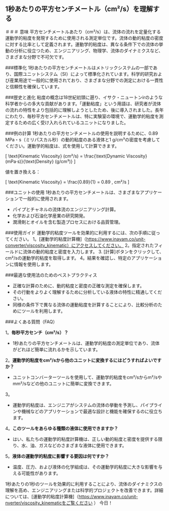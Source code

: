 ## 1秒あたりの平方センチメートル（cm²/s）を理解する

＃＃＃ 意味
平方センチメートルあたり（cm²/s）は、流体の流れを定量化する運動学的粘度を発現するために使用される測定単位です。流体の動的粘度の密度に対する比率として定義されます。運動学的粘度は、異なる条件下での流体の挙動の分析に役立つため、エンジニアリング、物理学、流体のダイナミクスなど、さまざまな分野で不可欠です。

###標準化
1秒あたりの平方センチメートルはメトリックシステムの一部であり、国際ユニットシステム（SI）によって標準化されています。科学的研究および産業用途で一般的に使用されており、さまざまな分野での測定における一貫性と信頼性を確保しています。

###歴史と進化
粘度の概念は18世紀初頭に遡り、イサク・ニュートンirのような科学者からの多大な貢献があります。「運動粘度」という用語は、研究者が流体の流れの特性をより包括的に理解しようとしたため、後に導入されました。長年にわたり、毎秒平方センチメートルは、特に実験室の環境で、運動学的粘度を測定するための広く受け入れられているユニットになりました。

###例の計算
1秒あたりの平方センチメートルの使用を説明するために、0.89 MPa・s（ミリパスカル秒）の動的粘度のある液体と1 g/cm³の密度を考慮してください。運動学的粘度は、式を使用して計算できます。

\[ \text{Kinematic Viscosity} (cm²/s) = \frac{\text{Dynamic Viscosity} (mPa·s)}{\text{Density} (g/cm³)} \]

値を置き換える：

\[ \text{Kinematic Viscosity} = \frac{0.89}{1} = 0.89 \, cm²/s \]

###ユニットの使用
1秒あたりの平方センチメートルは、さまざまなアプリケーションで一般的に使用されます。
- パイプとチャネルの流体流のエンジニアリング計算。
- 化学および石油化学産業の研究開発。
- 潤滑剤とオイルを含む製造プロセスにおける品質管理。

###使用ガイド
運動学的粘度ツールを効果的に利用するには、次の手順に従ってください。
1。[運動学的粘度計算機]（https://www.inayam.co/unit-converter/viscosity_kinematic）にアクセスしてください。
2。指定されたフィールドに流体の動的粘度と密度を入力します。
3. [計算]ボタンをクリックして、cm²/sの運動学的粘度を取得します。
4。結果を確認し、特定のアプリケーションに情報を使用します。

###最適な使用法のためのベストプラクティス
- 正確な計算のために、動的粘度と密度の正確な測定を確保します。
- その行動をよりよく理解するために分析している液体の特性に精通してください。
- 同様の条件下で異なる流体の運動粘度を計算することにより、比較分析のためにツールを利用します。

###よくある質問（FAQ）

1。**毎秒平方センチ（cm²/s）？**
-  1秒あたりの平方センチメートルは、運動学的粘度の測定単位であり、流体がどれほど簡単に流れるかを示しています。

2。**運動学的粘度をcm²/sから他のユニットに変換するにはどうすればよいですか？**
- ユニットコンバーターツールを使用して、運動学的粘度をcm²/sからm²/sやmm²/sなどの他のユニットに簡単に変換できます。

3。
- 運動学的粘度は、エンジニアがシステムの流体の挙動を予測し、パイプラインや機械などのアプリケーションで最適な設計と機能を確保するのに役立ちます。

4。**このツールをあらゆる種類の液体に使用できますか？**
- はい、私たちの運動学的粘度計算機は、正しい動的粘度と密度を提供する限り、水、油、ガスなどのさまざまな液体に使用できます。

5。**液体の運動学的粘度に影響する要因は何ですか？**
- 温度、圧力、および液体の化学組成は、その運動学的粘度に大きな影響を与える可能性があります。

1秒あたりの1秒のツールを効果的に利用することにより、流体のダイナミクスの理解を高め、エンジニアリングまたは科学的プロジェクトを改善できます。詳細については、[運動学的粘度計算機]（https://www.inayam.co/unit-nverter/viscosity_kinematicをご覧ください ） 今日！
